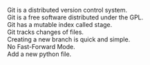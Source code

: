 Git is a distributed version control system. <br/>
Git is a free software distributed under the GPL.<br/>
Git has a mutable index called stage.<br/>
Git tracks changes of files.</br>
Creating a new branch is quick and simple.<br/>
No Fast-Forward Mode.<br/>
Add a new python file.<br/>
